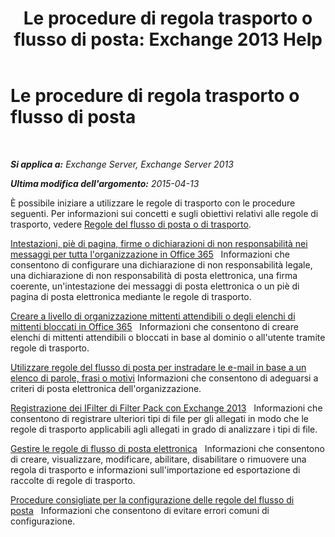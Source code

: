 ﻿---
title: 'Le procedure di regola trasporto o flusso di posta: Exchange 2013 Help'
TOCTitle: Le procedure di regola trasporto o flusso di posta
ms:assetid: f45f6eef-9e35-4ef4-97fa-1f6e277d14a1
ms:mtpsurl: https://technet.microsoft.com/it-it/library/Dn600440(v=EXCHG.150)
ms:contentKeyID: 61060530
ms.date: 05/22/2018
mtps_version: v=EXCHG.150
ms.translationtype: MT
---

# Le procedure di regola trasporto o flusso di posta

 

_**Si applica a:** Exchange Server, Exchange Server 2013_

_**Ultima modifica dell'argomento:** 2015-04-13_

È possibile iniziare a utilizzare le regole di trasporto con le procedure seguenti. Per informazioni sui concetti e sugli obiettivi relativi alle regole di trasporto, vedere [Regole del flusso di posta o di trasporto](mail-flow-rules-transport-rules-in-exchange-2013-exchange-2013-help.md).

[Intestazioni, piè di pagina, firme o dichiarazioni di non responsabilità nei messaggi per tutta l'organizzazione in Office 365](https://technet.microsoft.com/it-it/library/dn600323\(v=exchg.150\))   Informazioni che consentono di configurare una dichiarazione di non responsabilità legale, una dichiarazione di non responsabilità di posta elettronica, una firma coerente, un'intestazione dei messaggi di posta elettronica o un piè di pagina di posta elettronica mediante le regole di trasporto.

[Creare a livello di organizzazione mittenti attendibili o degli elenchi di mittenti bloccati in Office 365](https://technet.microsoft.com/it-it/library/dn198251\(v=exchg.150\))   Informazioni che consentono di creare elenchi di mittenti attendibili o bloccati in base al dominio o all'utente tramite regole di trasporto.

[Utilizzare regole del flusso di posta per instradare le e-mail in base a un elenco di parole, frasi o motivi](https://docs.microsoft.com/it-it/exchange/security-and-compliance/mail-flow-rules/use-rules-to-route-email) Informazioni che consentono di adeguarsi a criteri di posta elettronica dell'organizzazione.

[Registrazione dei IFilter di Filter Pack con Exchange 2013](register-filter-pack-ifilters-with-exchange-2013-exchange-2013-help.md)   Informazioni che consentono di registrare ulteriori tipi di file per gli allegati in modo che le regole di trasporto applicabili agli allegati in grado di analizzare i tipi di file.

[Gestire le regole di flusso di posta elettronica](https://docs.microsoft.com/it-it/exchange/security-and-compliance/mail-flow-rules/manage-mail-flow-rules)   Informazioni che consentono di creare, visualizzare, modificare, abilitare, disabilitare o rimuovere una regola di trasporto e informazioni sull'importazione ed esportazione di raccolte di regole di trasporto.

[Procedure consigliate per la configurazione delle regole del flusso di posta](https://docs.microsoft.com/it-it/exchange/security-and-compliance/mail-flow-rules/configuration-best-practices)   Informazioni che consentono di evitare errori comuni di configurazione.

